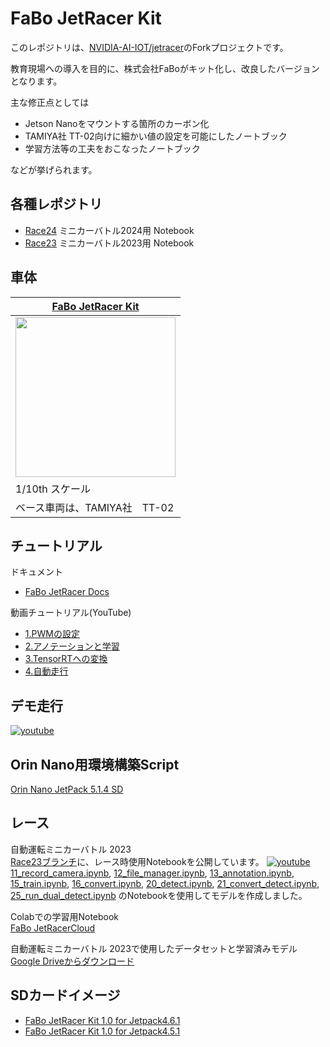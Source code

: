 # FaBo JetRacer Kit

このレポジトリは、[NVIDIA-AI-IOT/jetracer](http://github.com/NVIDIA-AI-IOT/jetracer)のForkプロジェクトです。

教育現場への導入を目的に、株式会社FaBoがキット化し、改良したバージョンとなります。　

主な修正点としては

- Jetson Nanoをマウントする箇所のカーボン化
- TAMIYA社 TT-02向けに細かい値の設定を可能にしたノートブック
- 学習方法等の工夫をおこなったノートブック

などが挙げられます。

## 各種レポジトリ

- [Race24](https://github.com/FaBoPlatform/jetracer/tree/Race24) ミニカーバトル2024用 Notebook
- [Race23](https://github.com/FaBoPlatform/jetracer/tree/Race23) ミニカーバトル2023用 Notebook

## 車体

|  [FaBo JetRacer Kit](https://fabo.store/collections/jetracer) |
|--------------|
| <img src="https://faboplatform.github.io/JetracerDocs/img/jetracer1.jpg" width=256>  | 
| 1/10th スケール |
| ベース車両は、TAMIYA社　TT-02|

## チュートリアル

ドキュメント
- [FaBo JetRacer Docs](https://faboplatform.github.io/JetracerDocs/)

動画チュートリアル(YouTube)
- [1.PWMの設定](https://www.youtube.com/watch?v=n5FJrSu17x0)
- [2.アノテーションと学習](https://www.youtube.com/watch?v=gz_bV-wJAO0&t=7s)
- [3.TensorRTへの変換](https://www.youtube.com/watch?v=zbNoygm1JSQ)
- [4.自動走行](https://www.youtube.com/watch?v=YQ8U5KHhLLA)

## デモ走行

[![youtube](https://img.youtube.com/vi/Rbr38xTfuqY/default.jpg)](https://www.youtube.com/watch?v=Rbr38xTfuqY)

## Orin Nano用環境構築Script

[Orin Nano JetPack 5.1.4 SD](https://github.com/FaBoPlatform/Jetson_script/blob/main/aicar/orin_nano/install.sh)

## レース

自動運転ミニカーバトル 2023<br>
[Race23ブランチ](https://github.com/FaBoPlatform/jetracer/tree/Race23)に、レース時使用Notebookを公開しています。
[![youtube](https://img.youtube.com/vi/DJxsbYfvvCg/default.jpg)](https://www.youtube.com/watch?v=DJxsbYfvvCg) <br>
[11_record_camera.ipynb](https://github.com/FaBoPlatform/jetracer/blob/AI86/notebooks/11_record_camera.ipynb), [12_file_manager.ipynb](https://github.com/FaBoPlatform/jetracer/blob/AI86/notebooks/12_file_manager.ipynb), [13_annotation.ipynb](https://github.com/FaBoPlatform/jetracer/blob/AI86/notebooks/13_annotation.ipynb), [15_train.ipynb](https://github.com/FaBoPlatform/jetracer/blob/AI86/notebooks/15_train.ipynb), [16_convert.ipynb](https://github.com/FaBoPlatform/jetracer/blob/AI86/notebooks/16_convert.ipynb), [20_detect.ipynb](https://github.com/FaBoPlatform/jetracer/blob/AI86/notebooks/20_detect.ipynb), [21_convert_detect.ipynb](https://github.com/FaBoPlatform/jetracer/blob/AI86/notebooks/21_convert_detect.ipynb), [25_run_dual_detect.ipynb](https://github.com/FaBoPlatform/jetracer/blob/AI86/notebooks/25_run_dual_detect.ipynb) のNotebookを使用してモデルを作成しました。

Colabでの学習用Notebook<br>
[FaBo JetRacerCloud](https://colab.research.google.com/drive/1GbDrNiosTKSJNOJiCiVgv6V8X-0GDBfW?usp=sharing)

自動運転ミニカーバトル 2023で使用したデータセットと学習済みモデル<br>
[Google Driveからダウンロード](https://drive.google.com/file/d/1_HXaD-Ev0keZ9yzCyCSvznkpXGhL3yhE/view?usp=sharing)

## SDカードイメージ

- [FaBo JetRacer Kit 1.0 for Jetpack4.6.1](https://drive.google.com/file/d/1tZ5bNfE9gJ67E_HGm_hXMXGRFWvKaoTe/view?usp=sharing)
- [FaBo JetRacer Kit 1.0 for Jetpack4.5.1](https://drive.google.com/file/d/1-MvsHPYKcunSOiaXaXR15DQP6QMJJhEm/view?usp=sharing)
